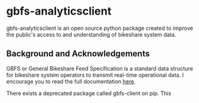 # gbfs-analyticsclient 
gbfs-analyticsclient is an open source python package created to improve the public's access to and understanding of bikeshare system data.

## Background and Acknowledgements

GBFS or General Bikeshare Feed Specification is a standard data structure for bikeshare system operators to transmit real-time operational data.
I encourage you to read the full documentation [here](https://github.com/MobilityData/gbfs).

There exists a deprecated package called gbfs-client on pip. This

# 

